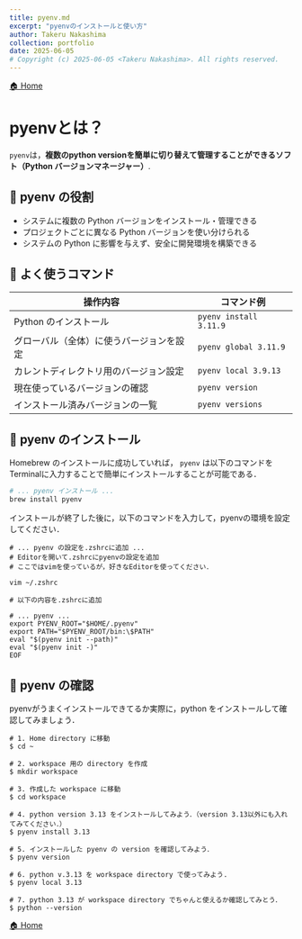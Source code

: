 ```yaml
---
title: pyenv.md
excerpt: "pyenvのインストールと使い方"
author: Takeru Nakashima
collection: portfolio
date: 2025-06-05
# Copyright (c) 2025-06-05 <Takeru Nakashima>. All rights reserved.
---
```

[🏠 Home](../environment.md)

# pyenvとは？
`pyenv`は，**複数のpython versionを簡単に切り替えて管理することができるソフト（Python バージョンマネージャー）**.

## 🐍 pyenv の役割

- システムに複数の Python バージョンをインストール・管理できる
- プロジェクトごとに異なる Python バージョンを使い分けられる
- システムの Python に影響を与えず、安全に開発環境を構築できる

## 🔧 よく使うコマンド

| 操作内容                 | コマンド例                  |
| -------------------- | ---------------------- |
| Python のインストール       | `pyenv install 3.11.9` |
| グローバル（全体）に使うバージョンを設定 | `pyenv global 3.11.9`  |
| カレントディレクトリ用のバージョン設定  | `pyenv local 3.9.13`   |
| 現在使っているバージョンの確認      | `pyenv version`        |
| インストール済みバージョンの一覧     | `pyenv versions`       |

## 🐍 pyenv のインストール

Homebrew のインストールに成功していれば， `pyenv` は以下のコマンドをTerminalに入力することで簡単にインストールすることが可能である．

``` zsh
# ... pyenv インストール ...
brew install pyenv
```
インストールが終了した後に，以下のコマンドを入力して，pyenvの環境を設定してください．
```
# ... pyenv の設定を.zshrcに追加 ...
# Editorを開いて.zshrcにpyenvの設定を追加
# ここではvimを使っているが，好きなEditorを使ってください．

vim ~/.zshrc

# 以下の内容を.zshrcに追加

# ... pyenv ...
export PYENV_ROOT="$HOME/.pyenv"
export PATH="$PYENV_ROOT/bin:\$PATH"
eval "$(pyenv init --path)"
eval "$(pyenv init -)"
EOF
```

## 🐍 pyenv の確認
pyenvがうまくインストールできてるか実際に，python をインストールして確認してみましょう．
```
# 1. Home directory に移動
$ cd ~

# 2. workspace 用の directory を作成
$ mkdir workspace

# 3. 作成した workspace に移動
$ cd workspace

# 4. python version 3.13 をインストールしてみよう．（version 3.13以外にも入れてみてください．）
$ pyenv install 3.13

# 5. インストールした pyenv の version を確認してみよう．
$ pyenv version

# 6. python v.3.13 を workspace directory で使ってみよう.
$ pyenv local 3.13

# 7. python 3.13 が workspace directory でちゃんと使えるか確認してみとう．
$ python --version
```

[🏠 Home](../environment.md)
